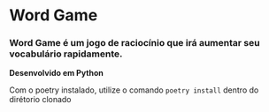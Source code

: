 # Word Game

### Word Game é um jogo de raciocínio que irá aumentar seu vocabulário rapidamente.

**Desenvolvido em Python**

Com o poetry instalado, utilize o comando `poetry install` dentro do dirétorio clonado
